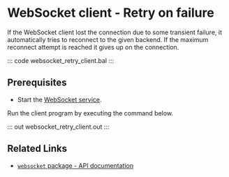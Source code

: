 # WebSocket client - Retry on failure

If the WebSocket client lost the connection due to some transient failure, it automatically tries to reconnect to the given backend. If the maximum reconnect attempt is reached it gives up on the connection. 

::: code websocket_retry_client.bal :::

## Prerequisites
- Start the [WebSocket service](/learn/by-example/websocket-basic-sample/).

Run the client program by executing the command below.

::: out websocket_retry_client.out :::

## Related Links
- [`websocket` package - API documentation](https://lib.ballerina.io/ballerina/websocket/latest)
